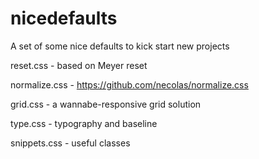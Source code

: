 nicedefaults
============

A set of some nice defaults to kick start new projects


reset.css - based on Meyer reset

normalize.css - https://github.com/necolas/normalize.css

grid.css - a wannabe-responsive grid solution

type.css - typography and baseline

snippets.css - useful classes 